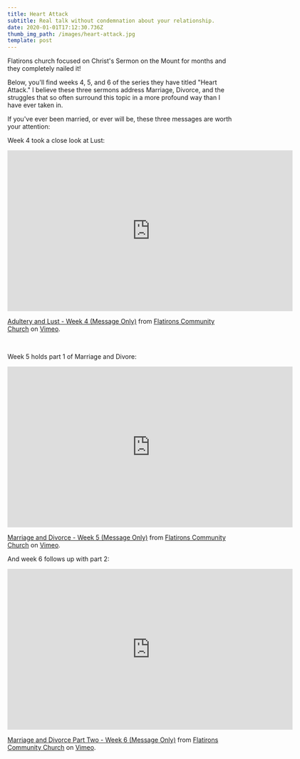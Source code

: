 ```yaml
---
title: Heart Attack
subtitle: Real talk without condemnation about your relationship.
date: 2020-01-01T17:12:30.736Z
thumb_img_path: /images/heart-attack.jpg
template: post
---
```

<p>Flatirons church focused on Christ's Sermon on the Mount for months and they completely nailed it!</p>
<p>Below, you'll find weeks 4, 5, and 6 of the series they have titled "Heart Attack." I believe these three sermons address Marriage, Divorce, and the struggles that so often surround this topic in a more profound way than I have ever taken in.</p>
<p>If you've ever been married, or ever will be, these three messages are worth your attention:</p>
<p>Week 4 took a close look at Lust:</p>
<p><iframe src="https://player.vimeo.com/video/297743595?color=ff9933&amp;title=0&amp;byline=0&amp;portrait=0" width="640" height="360" frameborder="0" allowfullscreen="allowfullscreen"></iframe></p>
<p><a href="https://vimeo.com/297743595">Adultery and Lust - Week 4 (Message Only)</a> from <a href="https://vimeo.com/flatironschurch">Flatirons Community Church</a> on <a href="https://vimeo.com">Vimeo</a>.</p>
<p> </p>
<p>Week 5 holds part 1 of Marriage and Divore:</p>
<p><iframe src="https://player.vimeo.com/video/299050289?color=ff9933&amp;title=0&amp;byline=0&amp;portrait=0" width="640" height="360" frameborder="0" allowfullscreen="allowfullscreen"></iframe></p>
<p><a href="https://vimeo.com/299050289">Marriage and Divorce - Week 5 (Message Only)</a> from <a href="https://vimeo.com/flatironschurch">Flatirons Community Church</a> on <a href="https://vimeo.com">Vimeo</a>.</p>
<p>And week 6 follows up with part 2:</p>
<p><iframe src="https://player.vimeo.com/video/300324753?color=ff9933&amp;title=0&amp;byline=0&amp;portrait=0" width="640" height="360" frameborder="0" allowfullscreen="allowfullscreen"></iframe></p>
<p><a href="https://vimeo.com/300324753">Marriage and Divorce Part Two - Week 6 (Message Only)</a> from <a href="https://vimeo.com/flatironschurch">Flatirons Community Church</a> on <a href="https://vimeo.com">Vimeo</a>.</p>
